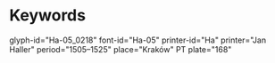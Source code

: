 # Keywords
glyph-id="Ha-05_0218"
font-id="Ha-05"
printer-id="Ha"
printer="Jan Haller"
period="1505–1525"
place="Kraków"
PT plate="168"
